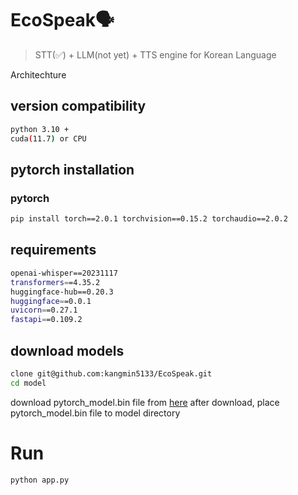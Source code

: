 # EcoSpeak🗣️
> STT(✅) + LLM(not yet) + TTS engine for Korean Language

Architechture
![]()


## version compatibility
```sh
python 3.10 +
cuda(11.7) or CPU 
```

## pytorch installation
### pytorch
```sh
pip install torch==2.0.1 torchvision==0.15.2 torchaudio==2.0.2
```

## requirements
```sh
openai-whisper==20231117
transformers==4.35.2
huggingface-hub==0.20.3
huggingface==0.0.1
uvicorn==0.27.1
fastapi==0.109.2
```

## download models
```sh
clone git@github.com:kangmin5133/EcoSpeak.git
cd model
```
download pytorch_model.bin file from [here](https://huggingface.co/byoussef/whisper-large-v2-Ko/resolve/main/pytorch_model.bin?download=true)
after download, place pytorch_model.bin file to model directory


# Run
```sh
python app.py
```

